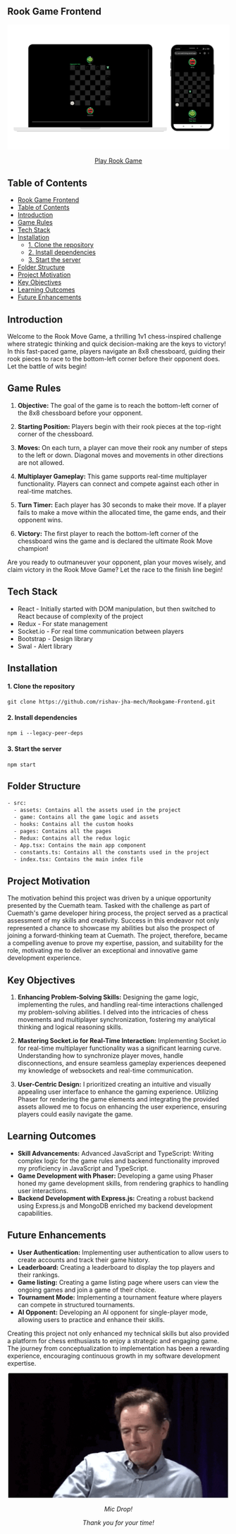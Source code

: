 ## Rook Game Frontend

<p align="center">
  <img src="./doc/images/snapshot.png" alt="snapshot" />
</p>


<p align="center">
  <a href="https://cue-math-hiring.vercel.app/" rel="noopener">Play Rook Game</a>
</p>

## Table of Contents

- [Rook Game Frontend](#rook-game-frontend)
- [Table of Contents](#table-of-contents)
- [Introduction](#introduction)
- [Game Rules](#game-rules)
- [Tech Stack](#tech-stack)
- [Installation](#installation)
    - [1. Clone the repository](#1-clone-the-repository)
    - [2. Install dependencies](#2-install-dependencies)
    - [3. Start the server](#3-start-the-server)
- [Folder Structure](#folder-structure)
- [Project Motivation](#project-motivation)
- [Key Objectives](#key-objectives)
- [Learning Outcomes](#learning-outcomes)
- [Future Enhancements](#future-enhancements)


## Introduction

Welcome to the Rook Move Game, a thrilling 1v1 chess-inspired challenge where strategic thinking and quick decision-making are the keys to victory! In this fast-paced game, players navigate an 8x8 chessboard, guiding their rook pieces to race to the bottom-left corner before their opponent does. Let the battle of wits begin!

## Game Rules

1. **Objective:** The goal of the game is to reach the bottom-left corner of the 8x8 chessboard before your opponent.

2. **Starting Position:** Players begin with their rook pieces at the top-right corner of the chessboard.

3. **Moves:** On each turn, a player can move their rook any number of steps to the left or down. Diagonal moves and movements in other directions are not allowed.

4. **Multiplayer Gameplay:** This game supports real-time multiplayer functionality. Players can connect and compete against each other in real-time matches.

5. **Turn Timer:** Each player has 30 seconds to make their move. If a player fails to make a move within the allocated time, the game ends, and their opponent wins.

6. **Victory:** The first player to reach the bottom-left corner of the chessboard wins the game and is declared the ultimate Rook Move champion!

Are you ready to outmaneuver your opponent, plan your moves wisely, and claim victory in the Rook Move Game? Let the race to the finish line begin!


## Tech Stack

- React - Initially started with DOM manipulation, but then switched to React because of complexity of the project
- Redux - For state management
- Socket.io - For real time communication between players
- Bootstrap - Design library
- Swal - Alert library

## Installation

#### 1. Clone the repository

```
git clone https://github.com/rishav-jha-mech/Rookgame-Frontend.git
```

#### 2. Install dependencies

```
npm i --legacy-peer-deps
```

#### 3. Start the server

```
npm start
```

## Folder Structure

```
- src:
  - assets: Contains all the assets used in the project
  - game: Contains all the game logic and assets
  - hooks: Contains all the custom hooks
  - pages: Contains all the pages
  - Redux: Contains all the redux logic
  - App.tsx: Contains the main app component
  - constants.ts: Contains all the constants used in the project
  - index.tsx: Contains the main index file
```

## Project Motivation

The motivation behind this project was driven by a unique opportunity presented by the Cuemath team. Tasked with the challenge as part of Cuemath's game developer hiring process, the project served as a practical assessment of my skills and creativity. Success in this endeavor not only represented a chance to showcase my abilities but also the prospect of joining a forward-thinking team at Cuemath. The project, therefore, became a compelling avenue to prove my expertise, passion, and suitability for the role, motivating me to deliver an exceptional and innovative game development experience.

## Key Objectives

1. **Enhancing Problem-Solving Skills:**
Designing the game logic, implementing the rules, and handling real-time interactions challenged my problem-solving abilities. I delved into the intricacies of chess movements and multiplayer synchronization, fostering my analytical thinking and logical reasoning skills.

2. **Mastering Socket.io for Real-Time Interaction:**
Implementing Socket.io for real-time multiplayer functionality was a significant learning curve. Understanding how to synchronize player moves, handle disconnections, and ensure seamless gameplay experiences deepened my knowledge of websockets and real-time communication.

3. **User-Centric Design:**
I prioritized creating an intuitive and visually appealing user interface to enhance the gaming experience. Utilizing Phaser for rendering the game elements and integrating the provided assets allowed me to focus on enhancing the user experience, ensuring players could easily navigate the game.

## Learning Outcomes
- **Skill Advancements:**
Advanced JavaScript and TypeScript: Writing complex logic for the game rules and backend functionality improved my proficiency in JavaScript and TypeScript.
- **Game Development with Phaser:** Developing a game using Phaser honed my game development skills, from rendering graphics to handling user interactions.
- **Backend Development with Express.js:** Creating a robust backend using Express.js and MongoDB enriched my backend development capabilities.

## Future Enhancements

- **User Authentication:** Implementing user authentication to allow users to create accounts and track their game history.
- **Leaderboard:** Creating a leaderboard to display the top players and their rankings.
- **Game listing:** Creating a game listing page where users can view the ongoing games and join a game of their choice.
- **Tournament Mode:** Implementing a tournament feature where players can compete in structured tournaments.
- **AI Opponent:** Developing an AI opponent for single-player mode, allowing users to practice and enhance their skills.

Creating this project not only enhanced my technical skills but also provided a platform for chess enthusiasts to enjoy a strategic and engaging game. The journey from conceptualization to implementation has been a rewarding experience, encouraging continuous growth in my software development expertise.

<p align="center">
  <img src="./doc/images/micdrop.gif" alt="micdrop" width="500"/>
</p>
<p align="center">
    <i>Mic Drop!</i>
</p>
<p align="center">
    <i>Thank you for your time!</i>
</p>